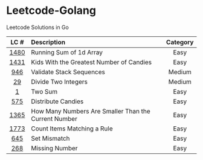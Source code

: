 # Leetcode-Golang
Leetcode Solutions in Go

|LC #|Description|Category|
|:-:|:-| :-: |
|[1480](https://leetcode.com/problems/running-sum-of-1d-array/)| Running Sum of 1d Array| Easy|
|[1431](https://leetcode.com/problems/kids-with-the-greatest-number-of-candies/)| Kids With the Greatest Number of Candies| Easy|
|[946](https://leetcode.com/problems/validate-stack-sequences/)| Validate Stack Sequences| Medium|
|[29](https://leetcode.com/problems/divide-two-integers/)| Divide Two Integers| Medium|
|[1](https://leetcode.com/problems/two-sum/)| Two Sum| Easy|
|[575](https://leetcode.com/problems/distribute-candies/)| Distribute Candies| Easy|
|[1365](https://leetcode.com/problems/how-many-numbers-are-smaller-than-the-current-number/)| How Many Numbers Are Smaller Than the Current Number| Easy|
|[1773](https://leetcode.com/problems/count-items-matching-a-rule/)| Count Items Matching a Rule| Easy|
|[645](https://leetcode.com/problems/set-mismatch/)| Set Mismatch| Easy|
|[268](https://leetcode.com/problems/missing-number/)| Missing Number| Easy|
